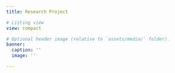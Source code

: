 ```yaml
---
title: ​​Research Project​​

# Listing view
view: compact

# Optional header image (relative to `assets/media/` folder).
banner:
  caption: ''
  image: ''

---
```











